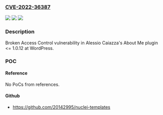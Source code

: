 ### [CVE-2022-36387](https://cve.mitre.org/cgi-bin/cvename.cgi?name=CVE-2022-36387)
![](https://img.shields.io/static/v1?label=Product&message=About%20Me%20(WordPress%20plugin)&color=blue)
![](https://img.shields.io/static/v1?label=Version&message=%3C%3D%201.0.12%3C%3D%201.0.12%20&color=brighgreen)
![](https://img.shields.io/static/v1?label=Vulnerability&message=CWE-264%20Permissions%2C%20Privileges%2C%20and%20Access%20Controls&color=brighgreen)

### Description

Broken Access Control vulnerability in Alessio Caiazza's About Me plugin <= 1.0.12 at WordPress.

### POC

#### Reference
No PoCs from references.

#### Github
- https://github.com/20142995/nuclei-templates

